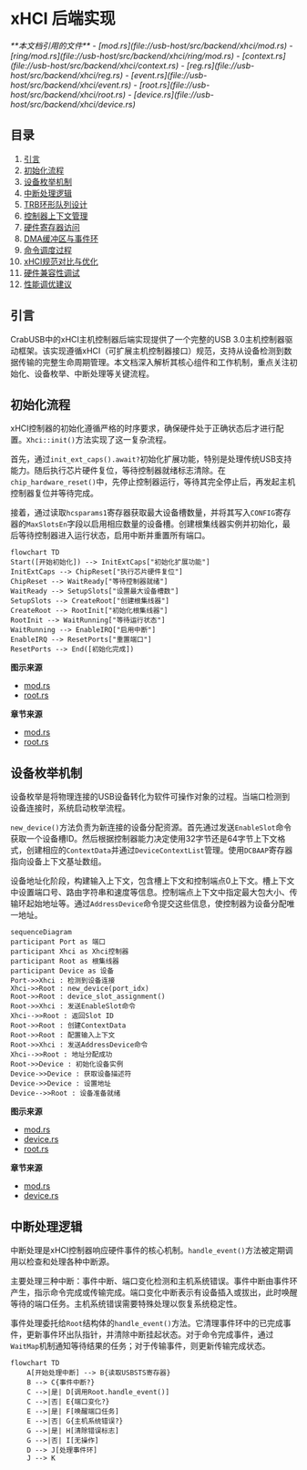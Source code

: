 
# xHCI 后端实现

<cite>
**本文档引用的文件**
- [mod.rs](file://usb-host/src/backend/xhci/mod.rs)
- [ring/mod.rs](file://usb-host/src/backend/xhci/ring/mod.rs)
- [context.rs](file://usb-host/src/backend/xhci/context.rs)
- [reg.rs](file://usb-host/src/backend/xhci/reg.rs)
- [event.rs](file://usb-host/src/backend/xhci/event.rs)
- [root.rs](file://usb-host/src/backend/xhci/root.rs)
- [device.rs](file://usb-host/src/backend/xhci/device.rs)
</cite>

## 目录
1. [引言](#引言)
2. [初始化流程](#初始化流程)
3. [设备枚举机制](#设备枚举机制)
4. [中断处理逻辑](#中断处理逻辑)
5. [TRB环形队列设计](#trb环形队列设计)
6. [控制器上下文管理](#控制器上下文管理)
7. [硬件寄存器访问](#硬件寄存器访问)
8. [DMA缓冲区与事件环](#dma缓冲区与事件环)
9. [命令调度过程](#命令调度过程)
10. [xHCI规范对比与优化](#xhci规范对比与优化)
11. [硬件兼容性调试](#硬件兼容性调试)
12. [性能调优建议](#性能调优建议)

## 引言
CrabUSB中的xHCI主机控制器后端实现提供了一个完整的USB 3.0主机控制器驱动框架。该实现遵循xHCI（可扩展主机控制器接口）规范，支持从设备检测到数据传输的完整生命周期管理。本文档深入解析其核心组件和工作机制，重点关注初始化、设备枚举、中断处理等关键流程。

## 初始化流程
xHCI控制器的初始化遵循严格的时序要求，确保硬件处于正确状态后才进行配置。`Xhci::init()`方法实现了这一复杂流程。

首先，通过`init_ext_caps().await?`初始化扩展功能，特别是处理传统USB支持能力。随后执行芯片硬件复位，等待控制器就绪标志清除。在`chip_hardware_reset()`中，先停止控制器运行，等待其完全停止后，再发起主机控制器复位并等待完成。

接着，通过读取`hcsparams1`寄存器获取最大设备槽数量，并将其写入`CONFIG`寄存器的`MaxSlotsEn`字段以启用相应数量的设备槽。创建根集线器实例并初始化，最后等待控制器进入运行状态，启用中断并重置所有端口。

```mermaid
flowchart TD
Start([开始初始化]) --> InitExtCaps["初始化扩展功能"]
InitExtCaps --> ChipReset["执行芯片硬件复位"]
ChipReset --> WaitReady["等待控制器就绪"]
WaitReady --> SetupSlots["设置最大设备槽数"]
SetupSlots --> CreateRoot["创建根集线器"]
CreateRoot --> RootInit["初始化根集线器"]
RootInit --> WaitRunning["等待运行状态"]
WaitRunning --> EnableIRQ["启用中断"]
EnableIRQ --> ResetPorts["重置端口"]
ResetPorts --> End([初始化完成])
```

**图示来源**
- [mod.rs](file://usb-host/src/backend/xhci/mod.rs#L27-L60)
- [root.rs](file://usb-host/src/backend/xhci/root.rs#L107-L158)

**章节来源**
- [mod.rs](file://usb-host/src/backend/xhci/mod.rs#L27-L60)
- [root.rs](file://usb-host/src/backend/xhci/root.rs#L107-L158)

## 设备枚举机制
设备枚举是将物理连接的USB设备转化为软件可操作对象的过程。当端口检测到设备连接时，系统启动枚举流程。

`new_device()`方法负责为新连接的设备分配资源。首先通过发送`EnableSlot`命令获取一个设备槽ID。然后根据控制器能力决定使用32字节还是64字节上下文格式，创建相应的`ContextData`并通过`DeviceContextList`管理。使用`DCBAAP`寄存器指向设备上下文基址数组。

设备地址化阶段，构建输入上下文，包含槽上下文和控制端点0上下文。槽上下文中设置端口号、路由字符串和速度等信息。控制端点上下文中指定最大包大小、传输环起始地址等。通过`AddressDevice`命令提交这些信息，使控制器为设备分配唯一地址。

```mermaid
sequenceDiagram
participant Port as 端口
participant Xhci as Xhci控制器
participant Root as 根集线器
participant Device as 设备
Port->>Xhci : 检测到设备连接
Xhci->>Root : new_device(port_idx)
Root->>Root : device_slot_assignment()
Root->>Xhci : 发送EnableSlot命令
Xhci-->>Root : 返回Slot ID
Root->>Root : 创建ContextData
Root->>Root : 配置输入上下文
Root->>Xhci : 发送AddressDevice命令
Xhci-->>Root : 地址分配成功
Root->>Device : 初始化设备实例
Device->>Device : 获取设备描述符
Device->>Device : 设置地址
Device-->>Root : 设备准备就绪
```

**图示来源**
- [mod.rs](file://usb-host/src/backend/xhci/mod.rs#L62-L110)
- [device.rs](file://usb-host/src/backend/xhci/device.rs#L100-L200)
- [root.rs](file://usb-host/src/backend/xhci/root.rs#L500-L600)

**章节来源**
- [mod.rs](file://usb-host/src/backend/xhci/mod.rs#L62-L110)
- [device.rs](file://usb-host/src/backend/xhci/device.rs#L100-L200)

## 中断处理逻辑
中断处理是xHCI控制器响应硬件事件的核心机制。`handle_event()`方法被定期调用以检查和处理各种中断源。

主要处理三种中断：事件中断、端口变化检测和主机系统错误。事件中断由事件环产生，指示命令完成或传输完成。端口变化中断表示有设备插入或拔出，此时唤醒等待的端口任务。主机系统错误需要特殊处理以恢复系统稳定性。

事件处理委托给`Root`结构体的`handle_event()`方法。它清理事件环中的已完成事件，更新事件环出队指针，并清除中断挂起状态。对于命令完成事件，通过`WaitMap`机制通知等待结果的任务；对于传输事件，则更新传输完成状态。

```mermaid
flowchart TD
    A[开始处理中断] --> B{读取USBSTS寄存器}
    B --> C{事件中断?}
    C -->|是| D[调用Root.handle_event()]
    C -->|否| E{端口变化?}
    E -->|是| F[唤醒端口任务]
    E -->|否| G{主机系统错误?}
    G -->|是| H[清除错误标志]
    G -->|否| I[无操作]
    D --> J[处理事件环]
    J --> K